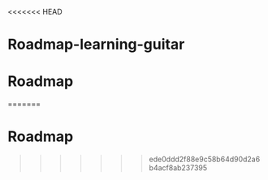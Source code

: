 <<<<<<< HEAD
# Roadmap-learning-guitar
# Roadmap
=======
# Roadmap
>>>>>>> ede0ddd2f88e9c58b64d90d2a6b4acf8ab237395
